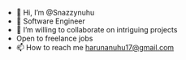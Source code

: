 - 👋 Hi, I’m @Snazzynuhu
- 👀 Software Engineer <Node/>
- 💞️ I’m willing to collaborate on intriguing projects
- Open to freelance jobs
- 📫 How to reach me harunanuhu17@gmail.com

<!---
Snazzynuhu/Snazzynuhu is a ✨ special ✨ repository because its `README.md` (this file) appears on your GitHub profile.
You can click the Preview link to take a look at your changes.
--->

